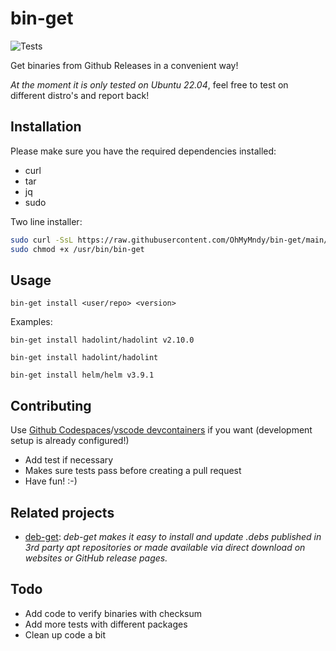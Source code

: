 # bin-get

![Tests](https://github.com/OhMyMndy/bin-get/actions/workflows/tests.yml/badge.svg)

Get binaries from Github Releases in a convenient way!

_At the moment it is only tested on Ubuntu 22.04_, feel free to test on different distro's and report back!

## Installation

Please make sure you have the required dependencies installed:

- curl
- tar
- jq
- sudo

Two line installer:

```bash
sudo curl -SsL https://raw.githubusercontent.com/OhMyMndy/bin-get/main/bin-get -o /usr/bin/bin-get;
sudo chmod +x /usr/bin/bin-get
```

## Usage

`bin-get install <user/repo> <version>`

Examples:

`bin-get install hadolint/hadolint v2.10.0`

`bin-get install hadolint/hadolint`

`bin-get install helm/helm v3.9.1`

## Contributing

Use [Github Codespaces](https://github.com/features/codespaces)/[vscode devcontainers](https://code.visualstudio.com/docs/remote/containers) if you want (development setup is already configured!)

- Add test if necessary
- Makes sure tests pass before creating a pull request
- Have fun! :-)

## Related projects

- [deb-get](https://github.com/wimpysworld/deb-get): *deb-get makes it easy to install and update .debs published in 3rd party apt repositories or made available via direct download on websites or GitHub release pages.*

## Todo

- Add code to verify binaries with checksum
- Add more tests with different packages
- Clean up code a bit
